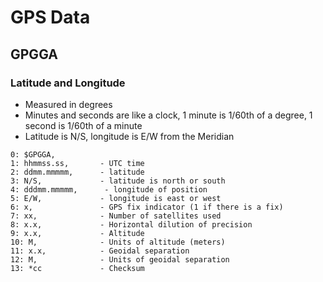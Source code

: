 # GPS Data
## GPGGA
### Latitude and Longitude
- Measured in degrees
- Minutes and seconds are like a clock, 1 minute is 1/60th of a degree, 1 second is 1/60th of a minute
- Latitude is N/S, longitude is E/W from the Meridian
```
0: $GPGGA,
1: hhmmss.ss,       - UTC time
2: ddmm.mmmmm,      - latitude
3: N/S,             - latitude is north or south
4: dddmm.mmmmm,      - longitude of position
5: E/W,             - longitude is east or west
6: x,               - GPS fix indicator (1 if there is a fix)
7: xx,              - Number of satellites used
8: x.x,             - Horizontal dilution of precision
9: x.x,             - Altitude
10: M,              - Units of altitude (meters)
11: x.x,            - Geoidal separation
12: M,              - Units of geoidal separation
13: *cc             - Checksum
```